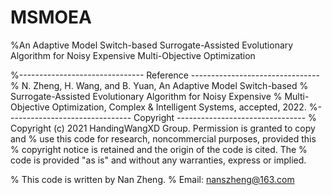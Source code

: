 # MSMOEA
%An Adaptive Model Switch-based Surrogate-Assisted Evolutionary Algorithm for Noisy Expensive Multi-Objective Optimization


%------------------------------- Reference --------------------------------
% N. Zheng, H. Wang, and B. Yuan, An Adaptive Model Switch-based 
% Surrogate-Assisted Evolutionary Algorithm for Noisy Expensive 
% Multi-Objective Optimization, Complex & Intelligent Systems, accepted, 2022.
%------------------------------- Copyright --------------------------------
% Copyright (c) 2021 HandingWangXD Group. Permission is granted to copy and
% use this code for research, noncommercial purposes, provided this
% copyright notice is retained and the origin of the code is cited. The
% code is provided "as is" and without any warranties, express or implied.


% This code is written by Nan Zheng.
% Email: nanszheng@163.com
